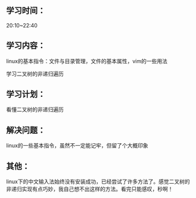 ## 学习时间：

20:10~22:40

## 学习内容：

linux的基本指令：文件与目录管理，文件的基本属性，vim的一些用法

学习二叉树的非递归遍历

## 学习计划：

看懂二叉树的非递归遍历

## 解决问题：

linux的一些基本指令，虽然不一定能记牢，但留了个大概印象

## 其他：

linux下的中文输入法始终没有安装成功，已经尝试了许多方法了。感觉二叉树的非递归实现有点巧妙，我自己想不出这样的方法。看完只能感叹，秒啊！